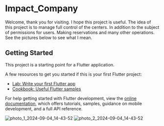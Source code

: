 # Impact_Company

Welcome, thank you for visiting. I hope this project is useful. The idea of ​​this project is to manage full control of the centers. In addition to the subject of permissions for users. Making reservations and many other operations. See the pictures below to see what I mean.

## Getting Started

This project is a starting point for a Flutter application.

A few resources to get you started if this is your first Flutter project:

- [Lab: Write your first Flutter app](https://docs.flutter.dev/get-started/codelab)
- [Cookbook: Useful Flutter samples](https://docs.flutter.dev/cookbook)

For help getting started with Flutter development, view the
[online documentation](https://docs.flutter.dev/), which offers tutorials,
samples, guidance on mobile development, and a full API reference.

![photo_1_2024-09-04_14-43-52](https://github.com/user-attachments/assets/08bfd122-7979-4b36-be19-dd08b4960f55)
![photo_2_2024-09-04_14-43-52](https://github.com/user-attachments/assets/1aac1714-366b-4484-9915-32048fb3e45a)
